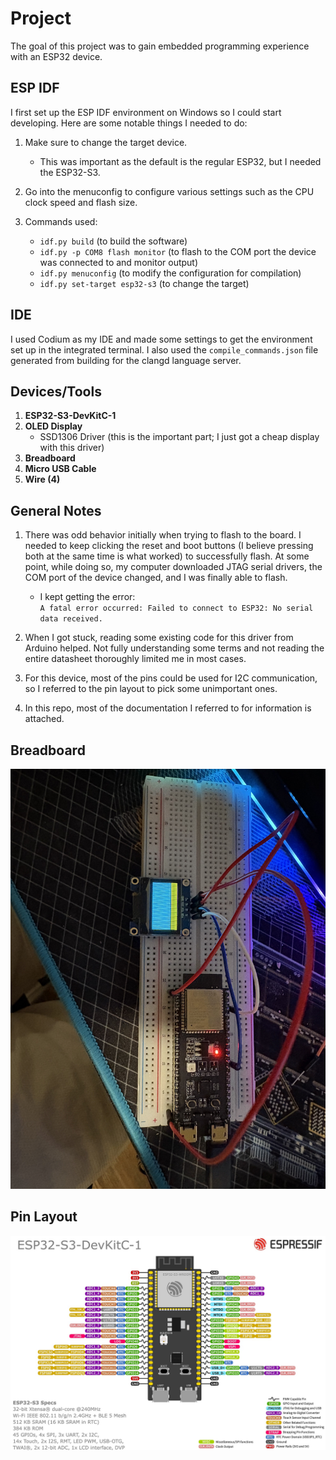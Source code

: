 # Project

The goal of this project was to gain embedded programming experience with an ESP32 device.

## ESP IDF

I first set up the ESP IDF environment on Windows so I could start developing. Here are some notable things I needed to do:

1. Make sure to change the target device.  
   - This was important as the default is the regular ESP32, but I needed the ESP32-S3.

2. Go into the menuconfig to configure various settings such as the CPU clock speed and flash size.

3. Commands used:
   - `idf.py build` (to build the software)
   - `idf.py -p COM8 flash monitor` (to flash to the COM port the device was connected to and monitor output)
   - `idf.py menuconfig` (to modify the configuration for compilation)
   - `idf.py set-target esp32-s3` (to change the target)

## IDE

I used Codium as my IDE and made some settings to get the environment set up in the integrated terminal. I also used the `compile_commands.json` file generated from building for the clangd language server.

## Devices/Tools

1. **ESP32-S3-DevKitC-1**
2. **OLED Display**  
   - SSD1306 Driver (this is the important part; I just got a cheap display with this driver)
3. **Breadboard**
4. **Micro USB Cable**
5. **Wire (4)**

## General Notes

1. There was odd behavior initially when trying to flash to the board. I needed to keep clicking the reset and boot buttons (I believe pressing both at the same time is what worked) to successfully flash. At some point, while doing so, my computer downloaded JTAG serial drivers, the COM port of the device changed, and I was finally able to flash.  
   - I kept getting the error:  
     `A fatal error occurred: Failed to connect to ESP32: No serial data received.`

2. When I got stuck, reading some existing code for this driver from Arduino helped. Not fully understanding some terms and not reading the entire datasheet thoroughly limited me in most cases.

3. For this device, most of the pins could be used for I2C communication, so I referred to the pin layout to pick some unimportant ones.

4. In this repo, most of the documentation I referred to for information is attached.

## Breadboard

![Breadboard Setup](https://github.com/LightHardt/ESP-Prj/blob/main/Breadboard%20Setup.jpg)

## Pin Layout

![Pin Layout](https://github.com/LightHardt/ESP-Prj/blob/main/ESP32-S3_DevKitC-1_pinlayout_v1.1.jpg)
